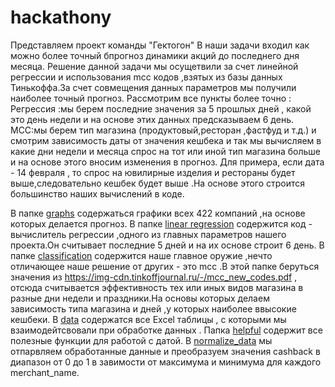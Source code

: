 
# hackathony
Представляем проект команды  "Гектогон"
В наши задачи входил как можно более точный бпрогноз динамики акций до последнего дня месяца.
Решение данной задачи мы осущетвили за счет линейной регрессии и использования mcc кодов ,взятых из базы данных Тинькоффа.За счет совмещения данных параметров мы получили наиболее точный прогноз. 
Рассмотрим все пункты более точно :
Регрессия :мы берем последние значения за 5 прошлых дней , какой это день недели и на основе этих данных предсказываем 6 день.
MCC:мы берем тип магазина (продуктовый,ресторан ,фастфуд и т.д.) и смотрим зависимость даты от значения кешбека и так мы вычисляем в какие дни недели и месяца спрос на тот или иной тип магазина больше и на основе этого вносим изменения в прогноз.
Для примера, если дата  - 14 февраля , то спрос на ювилирные изделия и рестораны будет выше,следовательно кешбек будет выше .На основе этого строится большинство наших вычислений в коде.

В папке [graphs](graphs) содержаться графики всех 422 компаний ,на основе которых делается  прогноз.
В папке [linear regression](<linear regression>) содержится код - вычислитель регрессии ,одного из главных параметров нашего проекта.Он считывает последние  5 дней и на их основе строит 6 день.
В папке [classification](classification) содержится наше главное оружие ,нечто отличающее наше решение от других - это mcc .В этой папке беруться значения из https://img-cdn.tinkoffjournal.ru/-/mcc_new_codes.pdf , отсюда считывается эффективность тех или иных видов магазина в разные дни недели и праздники.На основы которых делаем зависимость типа магазина и дней ,у которых наиболее ввысокие кешбеки.
В [data](data) содержатся все Excel таблицы , с которыми мы  взаимодейтсвовали при обработке  данных . 
Папка [helpful](helpful.py) содержит все полезные функции для работой с датой.
В [normalize_data](normalize_data.ipynb) мы отпарвляем обработанные данные и преобразуем значения cashback в диапазон от 0 до 1 в завимости от максимума и минимума для каждого merchant_name.
